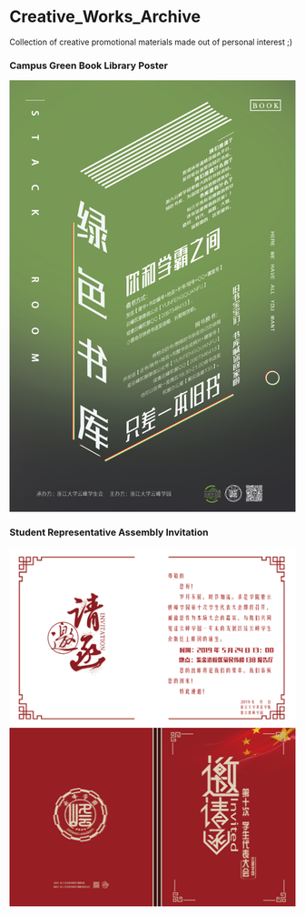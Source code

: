 # Creative_Works_Archive
Collection of creative promotional materials made out of personal interest ;)

### Campus Green Book Library Poster
![Campus Green Book Library Poster](Campus-Green-Book-Library-Poster.jpg)

### Student Representative Assembly Invitation
![Student Representative Assembly Invitation (Inside Page)](Student-Representative-Assembly-Invitation-Inside.png)
![Student Representative Assembly Invitation (Outside Page)](Student-Representative-Assembly-Invitation-Outside.png)
